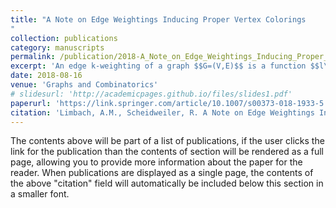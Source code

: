 ```yaml
---
title: "A Note on Edge Weightings Inducing Proper Vertex Colorings
"
collection: publications
category: manuscripts
permalink: /publication/2018-A_Note_on_Edge_Weightings_Inducing_Proper_Vertex_Colorings
excerpt: 'An edge k-weighting of a graph $$G=(V,E)$$ is a function $$l\colon E\to \{1,\ldots,k\}.$$ For $$v\in V$$ we denote by $$S(v)$$ the multiset of weights on edges incident to $$v$$. We say that a weighting $$l$$ induces a vertex coloring via a function $$f$$ if $$f(S(v))\neq f(S(u))$$ for all adjacent vertices $$u,v\in V$$. One corresponding coloring parameter is $$\chi_f(G)$$, the $$f$$-neighbor-distinguishing index. It is the smallest value $$k$$ such that a $$k$$-weighting induces a vertex coloring of $$G$$ via $$f$$. In literature, several functions $$f$$, e.g., sums and products, and different additional constraints for the colorings have been studied. Thereby a lot of related coloring parameters arise. In this note, we introduce a class of functions, so-called dispersing functions. We prove bounds for three classes of coloring parameters, which are induced by edge weightings via arbitrary dispersing functions.'
date: 2018-08-16
venue: 'Graphs and Combinatorics'
# slidesurl: 'http://academicpages.github.io/files/slides1.pdf'
paperurl: 'https://link.springer.com/article/10.1007/s00373-018-1933-5'
citation: 'Limbach, A.M., Scheidweiler, R. A Note on Edge Weightings Inducing Proper Vertex Colorings. <i>Graphs and Combinatorics</i> 34, 1269–1277 (2018). https://doi.org/10.1007/s00373-018-1933-5'
---
```


The contents above will be part of a list of publications, if the user clicks the link for the publication than the contents of section will be rendered as a full page, allowing you to provide more information about the paper for the reader. When publications are displayed as a single page, the contents of the above "citation" field will automatically be included below this section in a smaller font.
